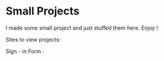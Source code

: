 # Small Projects
 
 I made some small project and just stuffed them here. Enjoy !

Sites to view projects:

 Sign - in Form : 
